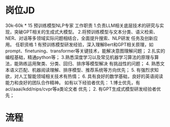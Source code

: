 # 岗位JD
30k-60k * 15
预训练模型NLP专家
工作职责
1.负责LLM相关底层技术的研究与实现，突破GPT相关的生成式大模型。
2.将预训练模型与文本分类、语义检索、NER、对话等多领域实际问题相结合，全面提升搜索、NLP研发
任务及创新应用。
任职资格
1 有预训练模型研发经验，深入理解Bert和GPT相关原理，如prompt、finetuning、transformer等关键技术，能解决意图理解问题；
2.扎实的编程基础，精通python等；
3.熟悉深度学习以及常见机器学习算法的原理与算法，能熟练运用聚类、分类、回归、排序等模型解决
有挑战性的问题；
4. 熟悉文本语义匹配、机器阅读理解、排序模型、推荐系统等方向优先；
5. 有强烈求知欲，对人工智能领域相关技术有热情；
6. 具有良好的数学基础，良好的英语阅读能力和良好的团队合作精神。
如有以下经验者优先：
1.博士优先，有acl/aaai/kdd/nips/cvpr等a类论文者
优先；
2. 有GPT生成式模型研发经验者优先；


# 流程



